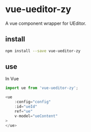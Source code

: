 # vue-ueditor-zy

A vue component wrapper for UEditor.

## install

```bash
npm install --save vue-ueditor-zy
```

## use

In Vue

```javascript
import ue from 'vue-ueditor-zy';

<ue 
    :config="config"
    :id="ueId"
    ref="ue"
    v-model="ueContent"
>
</ue>

```
